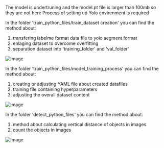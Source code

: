 The model is undertruning and the model.pt file is larger than 100mb so they are not here
Process of setting up Yolo envirenment  is required

In the folder 'train_python_files/train_dataset creation' you can find the method about: 
  1.  transfering labelme format data file to yolo segment format
  2.  enlaging dataset to overcome overfitting
  3.  separation dataset into 'training_folder' and 'val_folder'
     
![image](https://github.com/user-attachments/assets/7fde07c4-5802-4c57-ba94-09bcbbe700f8)

In the folder 'train_python_files/model_training_process' you can find the method about:
  1.  creating or adjusting YAML file about created datafiles
  2.  training file containing hyperparameters
  3.  adjusting the overall dataset content

![image](https://github.com/user-attachments/assets/916a1a1e-61fb-43c1-86ad-be98b5176c14)

In the folder 'detect_python_files' you can find the method about:
  1. method about calculating vertical distance of objects in images
  2. count the objects in images

![image](https://github.com/user-attachments/assets/f4d20d21-be6a-4cd2-b0dc-f1aad42fc159)

